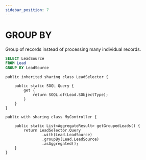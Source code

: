 ```yaml
---
sidebar_position: 7
---
```


# GROUP BY

Group of records instead of processing many individual records.

```sql
SELECT LeadSource
FROM Lead
GROUP BY LeadSource
```
```apex
public inherited sharing class LeadSelector {

    public static SOQL Query {
        get {
            return SOQL.of(Lead.SObjectType);
        }
    }
}

public with sharing class MyController {

    public static List<AggregateResult> getGroupedLeads() {
        return LeadSelector.Query
                .with(Lead.LeadSource)
                .groupBy(Lead.LeadSource)
                .asAggregated();
    }
}
```
